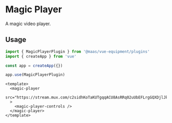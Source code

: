 # Magic Player

A magic video player.

## Usage

```js
import { MagicPlayerPlugin } from '@maas/vue-equipment/plugins'
import { createApp } from 'vue'

const app = createApp({})

app.use(MagicPlayerPlugin)
```

```vue
<template>
  <magic-player
    src="https://stream.mux.com/c2sidhKoTaKUTgqqACU8AsRRq02uUbEFLrgGQXDjlJks/high.mp4"
  >
    <magic-player-controls />
  </magic-player>
</template>
```
